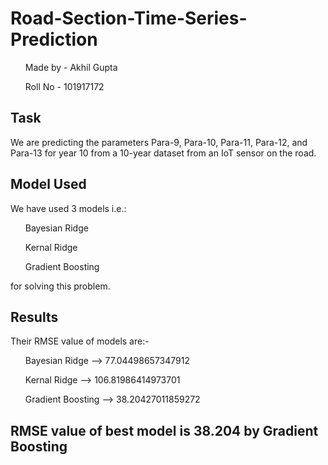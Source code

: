 # Road-Section-Time-Series-Prediction

<ul>Made by - Akhil Gupta</ul>
<ul>Roll No - 101917172</ul>

## Task

We are predicting the parameters Para-9, Para-10, Para-11, Para-12, and Para-13 for year 10 from a 10-year dataset from an IoT sensor on the road.

## Model Used

We have used 3 models i.e.:

<ul>Bayesian Ridge</ul>
<ul>Kernal Ridge</ul>
<ul>Gradient Boosting</ul>
for solving this problem.

## Results

Their RMSE value of models are:-

<ol>Bayesian Ridge    --> 77.04498657347912</ol>
<ol>Kernal Ridge      --> 106.81986414973701</ol>
<ol>Gradient Boosting --> 38.20427011859272</ol>

## RMSE value of best model is 38.204 by Gradient Boosting
